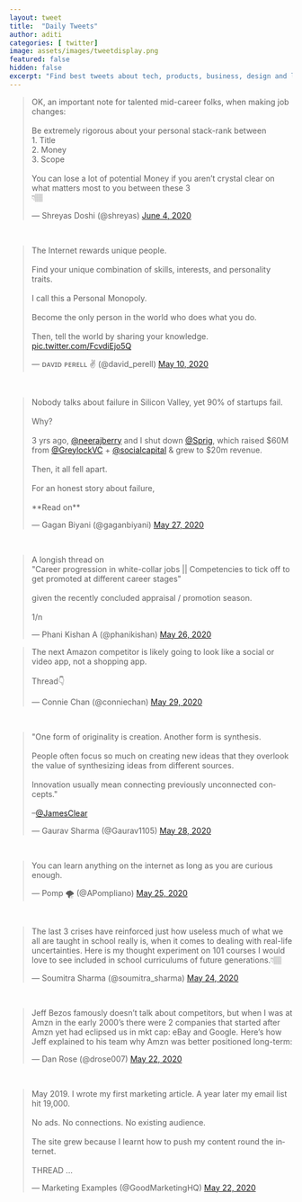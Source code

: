 ```yaml
---
layout: tweet
title:  "Daily Tweets"
author: aditi
categories: [ twitter]
image: assets/images/tweetdisplay.png
featured: false
hidden: false
excerpt: "Find best tweets about tech, products, business, design and lots more curated daily."
---
```



 

<div class="row1">
  <div class="column1">

  <blockquote class="twitter-tweet" data-theme="light"><p lang="en" dir="ltr">OK, an important note for talented mid-career folks, when making job changes:<br><br>Be extremely rigorous about your personal stack-rank between<br>1. Title<br>2. Money<br>3. Scope<br><br>You can lose a lot of potential Money if you aren’t crystal clear on what matters most to you between these 3<br>👇🏽</p>&mdash; Shreyas Doshi (@shreyas) <a href="https://twitter.com/shreyas/status/1268372416427786240?ref_src=twsrc%5Etfw">June 4, 2020</a></blockquote> <script async src="https://platform.twitter.com/widgets.js" charset="utf-8"></script>

<br>

<blockquote class="twitter-tweet"><p lang="en" dir="ltr">The Internet rewards unique people.<br><br>Find your unique combination of skills, interests, and personality traits. <br><br>I call this a Personal Monopoly.<br><br>Become the only person in the world who does what you do. <br><br>Then, tell the world by sharing your knowledge. <a href="https://t.co/FcvdiEjo5Q">pic.twitter.com/FcvdiEjo5Q</a></p>&mdash; ᴅᴀᴠɪᴅ ᴘᴇʀᴇʟʟ ✌ (@david_perell) <a href="https://twitter.com/david_perell/status/1259539005097426944?ref_src=twsrc%5Etfw">May 10, 2020</a></blockquote> <script async src="https://platform.twitter.com/widgets.js" charset="utf-8"></script>

<br>
<blockquote class="twitter-tweet"><p lang="en" dir="ltr">Nobody talks about failure in Silicon Valley, yet 90% of startups fail.<br><br>Why?<br><br>3 yrs ago, <a href="https://twitter.com/neerajberry?ref_src=twsrc%5Etfw">@neerajberry</a> and I shut down <a href="https://twitter.com/Sprig?ref_src=twsrc%5Etfw">@Sprig</a>, which raised $60M from <a href="https://twitter.com/GreylockVC?ref_src=twsrc%5Etfw">@GreylockVC</a> + <a href="https://twitter.com/socialcapital?ref_src=twsrc%5Etfw">@socialcapital</a> &amp; grew to $20m revenue.<br><br>Then, it all fell apart.<br><br>For an honest story about failure,<br><br>**Read on**</p>&mdash; Gagan Biyani (@gaganbiyani) <a href="https://twitter.com/gaganbiyani/status/1265755248922157066?ref_src=twsrc%5Etfw">May 27, 2020</a></blockquote> <script async src="https://platform.twitter.com/widgets.js" charset="utf-8"></script>

<br>
<blockquote class="twitter-tweet"><p lang="en" dir="ltr">A longish thread on<br>&quot;Career progression in white-collar jobs || Competencies to tick off to get promoted at different career stages&quot;<br><br>given the recently concluded appraisal / promotion season.<br><br>1/n</p>&mdash; Phani Kishan A (@phanikishan) <a href="https://twitter.com/phanikishan/status/1265315821326184448?ref_src=twsrc%5Etfw">May 26, 2020</a></blockquote> <script async src="https://platform.twitter.com/widgets.js" charset="utf-8"></script>

  </div>

  <div class="column2">

  <blockquote class="twitter-tweet"><p lang="en" dir="ltr">The next Amazon competitor is likely going to look like a social or video app, not a shopping app. <br><br>Thread👇</p>&mdash; Connie Chan (@conniechan) <a href="https://twitter.com/conniechan/status/1266476997699493889?ref_src=twsrc%5Etfw">May 29, 2020</a></blockquote> <script async src="https://platform.twitter.com/widgets.js" charset="utf-8"></script>
<br>

<blockquote class="twitter-tweet"><p lang="en" dir="ltr">&quot;One form of originality is creation. Another form is synthesis.<br><br>People often focus so much on creating new ideas that they overlook the value of synthesizing ideas from different sources.<br><br>Innovation usually mean connecting previously unconnected concepts.&quot;<br><br>–<a href="https://twitter.com/JamesClear?ref_src=twsrc%5Etfw">@JamesClear</a></p>&mdash; Gaurav Sharma (@Gaurav1105) <a href="https://twitter.com/Gaurav1105/status/1266028503557763072?ref_src=twsrc%5Etfw">May 28, 2020</a></blockquote> <script async src="https://platform.twitter.com/widgets.js" charset="utf-8"></script>

<br>
<blockquote class="twitter-tweet"><p lang="en" dir="ltr">You can learn anything on the internet as long as you are curious enough.</p>&mdash; Pomp 🌪 (@APompliano) <a href="https://twitter.com/APompliano/status/1264735983716773890?ref_src=twsrc%5Etfw">May 25, 2020</a></blockquote> <script async src="https://platform.twitter.com/widgets.js" charset="utf-8"></script>

<br>
<blockquote class="twitter-tweet"><p lang="en" dir="ltr">The last 3 crises have reinforced just how useless much of what we all are taught in school really is, when it comes to dealing with real-life uncertainties. Here is my thought experiment on 101 courses I would love to see included in school curriculums of future generations.👇🏽</p>&mdash; Soumitra Sharma (@soumitra_sharma) <a href="https://twitter.com/soumitra_sharma/status/1264392847194648577?ref_src=twsrc%5Etfw">May 24, 2020</a></blockquote> <script async src="https://platform.twitter.com/widgets.js" charset="utf-8"></script>

<br>

<blockquote class="twitter-tweet"><p lang="en" dir="ltr">Jeff Bezos famously doesn’t talk about competitors, but when I was at Amzn in the early 2000’s there were 2 companies that started after Amzn yet had eclipsed us in mkt cap: eBay and Google. Here’s how Jeff explained to his team why Amzn was better positioned long-term:</p>&mdash; Dan Rose (@drose007) <a href="https://twitter.com/drose007/status/1263861631949238272?ref_src=twsrc%5Etfw">May 22, 2020</a></blockquote> <script async src="https://platform.twitter.com/widgets.js" charset="utf-8"></script>

<br>
<blockquote class="twitter-tweet"><p lang="en" dir="ltr">May 2019. I wrote my first marketing article. A year later my email list hit 19,000.<br><br>No ads. No connections. No existing audience.<br><br>The site grew because I learnt how to push my content round the internet.<br><br>THREAD ...</p>&mdash; Marketing Examples (@GoodMarketingHQ) <a href="https://twitter.com/GoodMarketingHQ/status/1263831025240719362?ref_src=twsrc%5Etfw">May 22, 2020</a></blockquote> <script async src="https://platform.twitter.com/widgets.js" charset="utf-8"></script>

<br>

  </div>

</div>